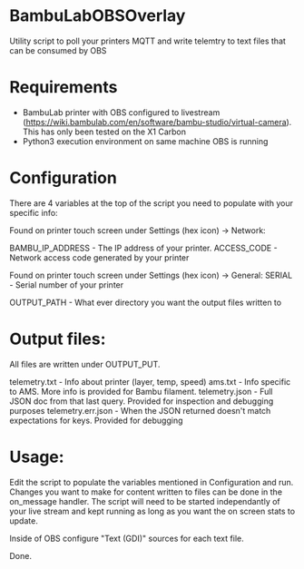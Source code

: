 # BambuLabOBSOverlay
Utility script to poll your printers MQTT and write telemtry to text files that can be consumed by OBS

# Requirements
- BambuLab printer with OBS configured to livestream (https://wiki.bambulab.com/en/software/bambu-studio/virtual-camera).  This has only been tested on the X1 Carbon
- Python3 execution environment on same machine OBS is running

# Configuration
There are 4 variables at the top of the script you need to populate with your specific info:

Found on printer touch screen under Settings (hex icon) -> Network:

BAMBU_IP_ADDRESS - The IP address of your printer.
ACCESS_CODE - Network access code generated by your printer


Found on printer touch screen under Settings (hex icon) -> General:
SERIAL - Serial number of your printer

OUTPUT_PATH - What ever directory you want the output files written to

# Output files:
All files are written under OUTPUT_PUT.

telemetry.txt - Info about printer (layer, temp, speed)
ams.txt - Info specific to AMS.  More info is provided for Bambu filament.
telemetry.json - Full JSON doc from that last query.  Provided for inspection and debugging purposes 
telemetry.err.json - When the JSON returned doesn't match expectations for keys.  Provided for debugging

# Usage:
Edit the script to populate the variables mentioned in Configuration and run.  Changes you want to make
for content written to files can be done in the on_message handler.  The script will need to be started independantly
of your live stream and kept running as long as you want the on screen stats to update.


Inside of OBS configure "Text (GDI)" sources for each text file.

Done.
